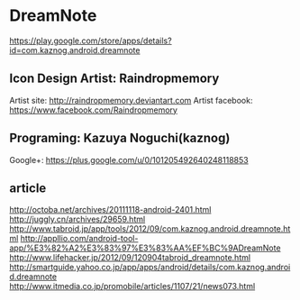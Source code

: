 # DreamNote
https://play.google.com/store/apps/details?id=com.kaznog.android.dreamnote

## Icon Design Artist: Raindropmemory
Artist site: http://raindropmemory.deviantart.com
Artist facebook: https://www.facebook.com/Raindropmemory

## Programing: Kazuya Noguchi(kaznog)
Google+: https://plus.google.com/u/0/101205492640248118853

## article
http://octoba.net/archives/20111118-android-2401.html
http://juggly.cn/archives/29659.html 
http://www.tabroid.jp/app/tools/2012/09/com.kaznog.android.dreamnote.html
http://appllio.com/android-tool-app/%E3%82%A2%E3%83%97%E3%83%AA%EF%BC%9ADreamNote 
http://www.lifehacker.jp/2012/09/120904tabroid_dreamnote.html 
http://smartguide.yahoo.co.jp/app/apps/android/details/com.kaznog.android.dreamnote 
http://www.itmedia.co.jp/promobile/articles/1107/21/news073.html 
